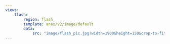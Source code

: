 ```yaml
---
views:
    flash:
        region: flash
        template: anax/v2/image/default
        data:
            src: "image/flash_pic.jpg?width=1900&height=150&crop-to-fit"
---
```

